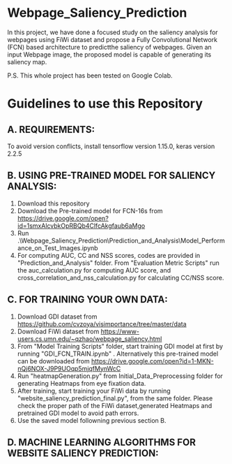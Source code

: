 # Webpage_Saliency_Prediction

In this project, we have done a focused study on the saliency analysis for webpages using FiWi dataset and propose a Fully Convolutional Network (FCN) based architecture to predictthe saliency of webpages. Given an input Webpage image, the proposed model is capable of generating its saliency map.


P.S. This whole project has been tested on Google Colab.

# Guidelines to use this Repository

## A. REQUIREMENTS:
To avoid version conflicts, install tensorflow version 1.15.0, keras version 2.2.5

## B. USING PRE-TRAINED MODEL FOR SALIENCY ANALYSIS:
1. Download this repository
2. Download the Pre-trained model for FCN-16s from https://drive.google.com/open?id=1smxAlcvbkOpRBQb4ClfcAkgfaub6aMgo
3. Run .\Webpage_Saliency_Prediction\Prediction_and_Analysis\Model_Performance_on_Test_Images.ipynb
4. For computing AUC, CC and NSS scores, codes are provided in "Prediction_and_Analysis" folder. From "Evaluation Metric Scripts" run the auc_calculation.py for computing AUC score, and cross_correlation_and_nss_calculation.py for calculating CC/NSS score.

## C. FOR TRAINING YOUR OWN DATA:
1. Download GDI dataset from https://github.com/cvzoya/visimportance/tree/master/data
2. Download FiWi dataset from https://www-users.cs.umn.edu/~qzhao/webpage_saliency.html
3. From "Model Training Scripts" folder, start training GDI model at first by running "GDI_FCN_TRAIN.ipynb" . 
Alternatively this pre-trained model can be downloaded from https://drive.google.com/open?id=1-MKN-nQj6NOX-J9P9UOqp5mjqfMynWcC
4. Run "heatmapGeneration.py" from Initial_Data_Preprocessing folder for generating Heatmaps from eye fixation data.  
5. After training, start training your FiWi data by running "website_saliency_prediction_final.py", from the same folder. Please check the proper path of the FiWi dataset,generated Heatmaps and pretrained GDI model to avoid path errors.
6. Use the saved model followning previous section B.

## D. MACHINE LEARNING ALGORITHMS FOR WEBSITE SALIENCY PREDICTION:






